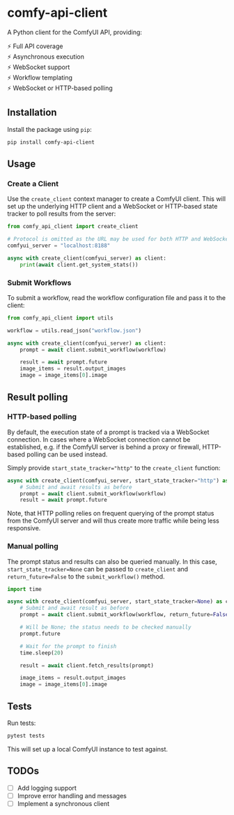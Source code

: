 # comfy-api-client

A Python client for the ComfyUI API, providing:

:zap: Full API coverage  
:zap: Asynchronous execution  
:zap: WebSocket support  
:zap: Workflow templating  
:zap: WebSocket or HTTP-based polling

## Installation

Install the package using `pip`:

```bash
pip install comfy-api-client
```

## Usage

### Create a Client

Use the `create_client` context manager to create a ComfyUI client. This will set up the underlying HTTP client and a WebSocket or HTTP-based state tracker to poll results from the server:

```python
from comfy_api_client import create_client

# Protocol is omitted as the URL may be used for both HTTP and WebSocket requests
comfyui_server = "localhost:8188"

async with create_client(comfyui_server) as client:
    print(await client.get_system_stats())
```

### Submit Workflows

To submit a workflow, read the workflow configuration file and pass it to the client:

```python
from comfy_api_client import utils

workflow = utils.read_json("workflow.json")

async with create_client(comfyui_server) as client:
    prompt = await client.submit_workflow(workflow)

    result = await prompt.future
    image_items = result.output_images
    image = image_items[0].image
```

## Result polling

### HTTP-based polling

By default, the execution state of a prompt is tracked via a WebSocket connection. In cases where a WebSocket connection cannot be established, e.g. if the ComfyUI server is behind a proxy or firewall, HTTP-based polling can be used instead.

Simply provide `start_state_tracker="http"` to the `create_client` function:

```python
async with create_client(comfyui_server, start_state_tracker="http") as client:
    # Submit and await results as before
    prompt = await client.submit_workflow(workflow)
    result = await prompt.future
```

Note, that HTTP polling relies on frequent querying of the prompt status from the ComfyUI server and will thus create more traffic while being less responsive.

### Manual polling

The prompt status and results can also be queried manually. In this case, `start_state_tracker=None` can be passed to `create_client` and `return_future=False` to the `submit_workflow()` method.

```python
import time

async with create_client(comfyui_server, start_state_tracker=None) as client:
    # Submit and await result as before
    prompt = await client.submit_workflow(workflow, return_future=False)

    # Will be None; the status needs to be checked manually
    prompt.future

    # Wait for the prompt to finish
    time.sleep(20)

    result = await client.fetch_results(prompt)

    image_items = result.output_images
    image = image_items[0].image
```

## Tests

Run tests:

```bash
pytest tests
```

This will set up a local ComfyUI instance to test against.

## TODOs

- [ ] Add logging support
- [ ] Improve error handling and messages
- [ ] Implement a synchronous client
